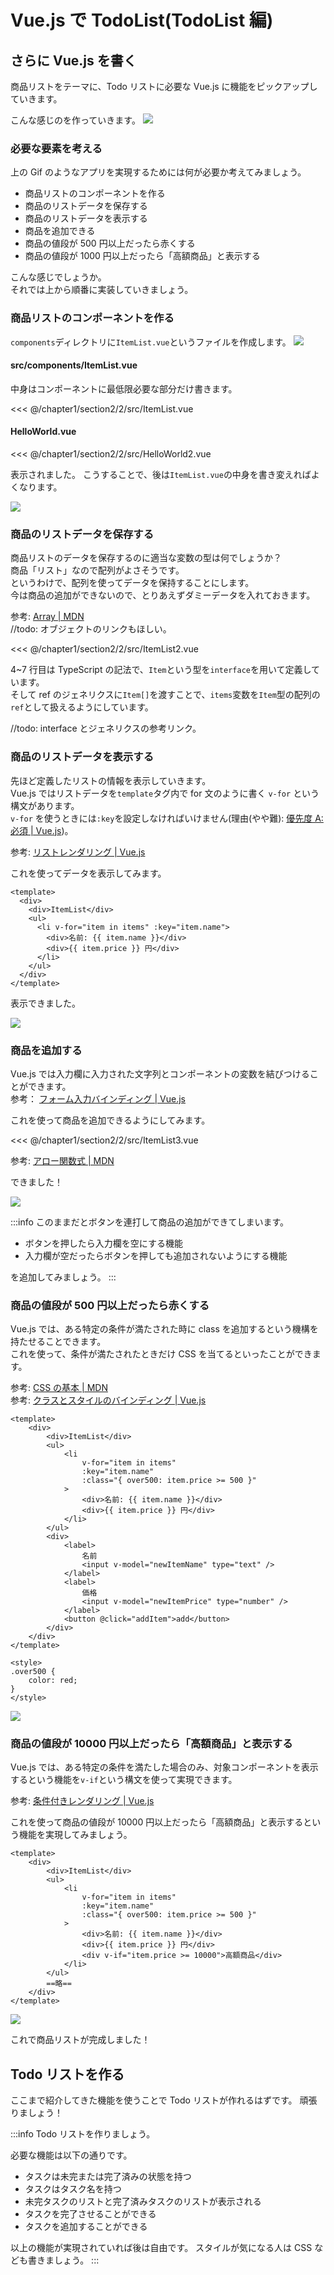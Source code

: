 # Vue.js で TodoList(TodoList 編)

## さらに Vue.js を書く

商品リストをテーマに、Todo リストに必要な Vue.js に機能をピックアップしていきます。

こんな感じのを作っていきます。
![](assets/03.gif)

### 必要な要素を考える

上の Gif のようなアプリを実現するためには何が必要か考えてみましょう。

- 商品リストのコンポーネントを作る
- 商品のリストデータを保存する
- 商品のリストデータを表示する
- 商品を追加できる
- 商品の値段が 500 円以上だったら赤くする
- 商品の値段が 1000 円以上だったら「高額商品」と表示する

こんな感じでしょうか。  
それでは上から順番に実装していきましょう。

### 商品リストのコンポーネントを作る

`components`ディレクトリに`ItemList.vue`というファイルを作成します。
![](assets/07.png)

#### src/components/ItemList.vue

中身はコンポーネントに最低限必要な部分だけ書きます。

<<< @/chapter1/section2/2/src/ItemList.vue

#### HelloWorld.vue

<<< @/chapter1/section2/2/src/HelloWorld2.vue

表示されました。
こうすることで、後は`ItemList.vue`の中身を書き変えればよくなります。

![](assets/08.png)

### 商品のリストデータを保存する

商品リストのデータを保存するのに適当な変数の型は何でしょうか？  
商品「リスト」なので配列がよさそうです。  
というわけで、配列を使ってデータを保持することにします。  
今は商品の追加ができないので、とりあえずダミーデータを入れておきます。

参考: [Array | MDN](https://developer.mozilla.org/ja/docs/Web/JavaScript/Reference/Global_Objects/Array)  
//todo: オブジェクトのリンクもほしい。

<<< @/chapter1/section2/2/src/ItemList2.vue

4~7 行目は TypeScript の記法で、`Item`という型を`interface`を用いて定義しています。  
そして ref のジェネリクスに`Item[]`を渡すことで、`items`変数を`Item`型の配列の`ref`として扱えるようにしています。

//todo: interface とジェネリクスの参考リンク。

### 商品のリストデータを表示する

先ほど定義したリストの情報を表示していきます。  
Vue.js ではリストデータを`template`タグ内で for 文のように書く `v-for` という構文があります。  
`v-for` を使うときには`:key`を設定しなければいけません(理由(やや難): [優先度 A: 必須 | Vue.js](https://ja.vuejs.org/style-guide/rules-essential.html#use-keyed-v-for))。

参考: [リストレンダリング | Vue.js](https://ja.vuejs.org/guide/essentials/list.html#v-for)

これを使ってデータを表示してみます。

```tsx
<template>
  <div>
    <div>ItemList</div>
    <ul>
      <li v-for="item in items" :key="item.name">
        <div>名前: {{ item.name }}</div>
        <div>{{ item.price }} 円</div>
      </li>
    </ul>
  </div>
</template>
```

表示できました。

![](assets/09.png)

### 商品を追加する

Vue.js では入力欄に入力された文字列とコンポーネントの変数を結びつけることができます。  
参考： [フォーム入力バインディング | Vue.js](https://ja.vuejs.org/guide/essentials/forms.html)

これを使って商品を追加できるようにしてみます。

<<< @/chapter1/section2/2/src/ItemList3.vue

参考: [アロー関数式 | MDN](https://developer.mozilla.org/ja/docs/Web/JavaScript/Reference/Functions/Arrow_functions)

できました！

![](assets/02.gif)

:::info
このままだとボタンを連打して商品の追加ができてしまいます。

- ボタンを押したら入力欄を空にする機能
- 入力欄が空だったらボタンを押しても追加されないようにする機能

を追加してみましょう。
:::

### 商品の値段が 500 円以上だったら赤くする

Vue.js では、ある特定の条件が満たされた時に class を追加するという機構を持たせることできます。  
これを使って、条件が満たされたときだけ CSS を当てるといったことができます。

参考: [CSS の基本 | MDN](https://developer.mozilla.org/ja/docs/Learn/Getting_started_with_the_web/CSS_basics)  
参考: [クラスとスタイルのバインディング | Vue.js](https://ja.vuejs.org/guide/essentials/class-and-style.html#binding-html-classes)

```vue
<template>
	<div>
		<div>ItemList</div>
		<ul>
			<li
				v-for="item in items"
				:key="item.name"
				:class="{ over500: item.price >= 500 }"
			>
				<div>名前: {{ item.name }}</div>
				<div>{{ item.price }} 円</div>
			</li>
		</ul>
		<div>
			<label>
				名前
				<input v-model="newItemName" type="text" />
			</label>
			<label>
				価格
				<input v-model="newItemPrice" type="number" />
			</label>
			<button @click="addItem">add</button>
		</div>
	</div>
</template>

<style>
.over500 {
	color: red;
}
</style>
```

![](assets/10.png)

### 商品の値段が 10000 円以上だったら「高額商品」と表示する

Vue.js では、ある特定の条件を満たした場合のみ、対象コンポーネントを表示するという機能を`v-if`という構文を使って実現できます。

参考: [条件付きレンダリング | Vue.js](https://ja.vuejs.org/guide/essentials/conditional.html)

これを使って商品の値段が 10000 円以上だったら「高額商品」と表示するという機能を実現してみましょう。

```vue
<template>
	<div>
		<div>ItemList</div>
		<ul>
			<li
				v-for="item in items"
				:key="item.name"
				:class="{ over500: item.price >= 500 }"
			>
				<div>名前: {{ item.name }}</div>
				<div>{{ item.price }} 円</div>
				<div v-if="item.price >= 10000">高額商品</div>
			</li>
		</ul>
		==略==
	</div>
</template>
```

![](assets/11.png)

これで商品リストが完成しました！

## Todo リストを作る

ここまで紹介してきた機能を使うことで Todo リストが作れるはずです。
頑張りましょう！

:::info
Todo リストを作りましょう。

必要な機能は以下の通りです。

- タスクは未完または完了済みの状態を持つ
- タスクはタスク名を持つ
- 未完タスクのリストと完了済みタスクのリストが表示される
- タスクを完了させることができる
- タスクを追加することができる

以上の機能が実現されていれば後は自由です。
スタイルが気になる人は CSS なども書きましょう。
:::
